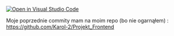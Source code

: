 [![Open in Visual Studio Code](https://classroom.github.com/assets/open-in-vscode-c66648af7eb3fe8bc4f294546bfd86ef473780cde1dea487d3c4ff354943c9ae.svg)](https://classroom.github.com/online_ide?assignment_repo_id=9657403&assignment_repo_type=AssignmentRepo)

Moje poprzednie commity mam na moim repo (bo nie ogarnąłem) : https://github.com/Karol-2/Projekt_Frontend
